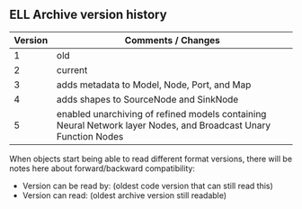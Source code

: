 ## ELL Archive version history

| Version | Comments / Changes|
|---------|-------------------|
|       1 | old               |
|       2 | current           |
|       3 | adds metadata to Model, Node, Port, and Map |
|       4 | adds shapes to SourceNode and SinkNode |
|       5 | enabled unarchiving of refined models containing Neural Network layer Nodes, and Broadcast Unary Function Nodes |

When objects start being able to read different format versions, there
will be notes here about forward/backward compatibility:

- Version can be read by: (oldest code version that can still read this)
- Version can read: (oldest archive version still readable)
